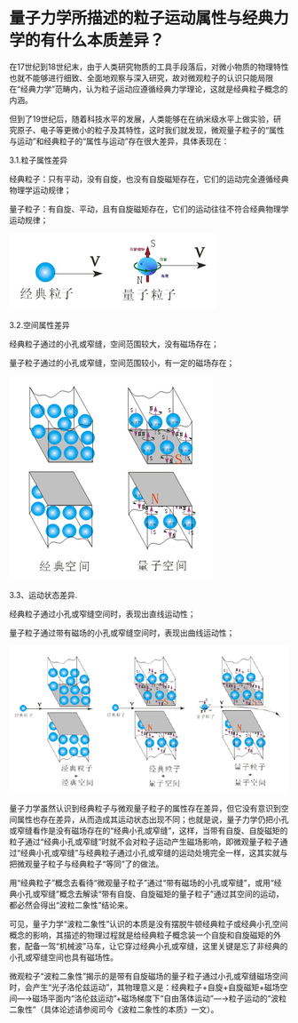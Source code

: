 # 量子力学所描述的粒子运动属性与经典力学的有什么本质差异？

在17世纪到18世纪末，由于人类研究物质的工具手段落后，对微小物质的物理特性也就不能够进行细致、全面地观察与深入研究，故对微观粒子的认识只能局限在“经典力学”范畴内，认为粒子运动应遵循经典力学理论，这就是经典粒子概念的内涵。

但到了19世纪后，随着科技水平的发展，人类能够在在纳米级水平上做实验，研究原子、电子等更微小的粒子及其特性，这时我们就发现，微观量子粒子的“属性与运动”和经典粒子的“属性与运动”存在很大差异，具体表现在：

3.1.粒子属性差异

经典粒子：只有平动，没有自旋，也没有自旋磁矩存在，它们的运动完全遵循经典物理学运动规律；

量子粒子：有自旋、平动，且有自旋磁矩存在，它们的运动往往不符合经典物理学运动规律；

![](assets/20150628-1.jpeg)

3.2.空间属性差异

经典粒子通过的小孔或窄缝，空间范围较大，没有磁场存在；

量子粒子通过的小孔或窄缝，空间范围较小，有一定的磁场存在；

![](assets/20150628-2.jpeg)

3.3、运动状态差异.

经典粒子通过小孔或窄缝空间时，表现出直线运动性；

量子粒子通过带有磁场的小孔或窄缝空间时，表现出曲线运动性；

![](assets/20150628-3.jpeg)

量子力学虽然认识到经典粒子与微观量子粒子的属性存在差异，但它没有意识到空间属性也存在差异，从而造成其运动状态出现不同；也就是说，量子力学仍把小孔或窄缝看作是没有磁场存在的“经典小孔或窄缝”，这样，当带有自旋、自旋磁矩的粒子通过“经典小孔或窄缝”时就不会对粒子运动产生磁场影响，即微观量子粒子通过“经典小孔或窄缝”与经典粒子通过小孔或窄缝的运动处境完全一样，这其实就与把微观量子粒子与经典粒子“等同”了的做法。


用“经典粒子”概念去看待“微观量子粒子”通过“带有磁场的小孔或窄缝”，或用“经典小孔或窄缝”概念去解读“带有自旋、自旋磁矩的量子粒子”通过其空间的运动，都必然会得出“波粒二象性”结论来。


可见，量子力学“波粒二象性”认识的本质是没有摆脱牛顿经典粒子或经典小孔空间概念的影响，其描述的物理过程就是给经典粒子概念装一个自旋和自旋磁矩的外套，配备一驾“机械波”马车，让它穿过经典小孔或窄缝，这里关键是忘了非经典的小孔或窄缝空间也具有磁场性。

微观粒子“波粒二象性”揭示的是带有自旋磁场的量子粒子通过小孔或窄缝磁场空间时，会产生“光子洛伦兹运动”，其物理意义是：经典粒子+自旋+自旋磁矩+磁场空间—→磁场平面内“洛伦兹运动”+磁场梯度下“自由落体运动”—→粒子运动的“波粒二象性”（具体论述请参阅司今《波粒二象性的本质》一文）。